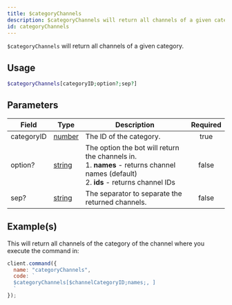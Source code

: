 ```yaml
---
title: $categoryChannels
description: $categoryChannels will return all channels of a given category.
id: categoryChannels
---
```


`$categoryChannels` will return all channels of a given category.

## Usage

```php
$categoryChannels[categoryID;option?;sep?]
```

## Parameters

| Field      | Type                                                                                              | Description                                                                                                                                   | Required |
| ---------- | ------------------------------------------------------------------------------------------------- | --------------------------------------------------------------------------------------------------------------------------------------------- | :------: |
| categoryID | [number](https://developer.mozilla.org/en-US/docs/Web/JavaScript/Reference/Global_Objects/Number) | The ID of the category.                                                                                                                       |   true   |
| option?    | [string](https://developer.mozilla.org/en-US/docs/Web/JavaScript/Reference/Global_Objects/String) | The option the bot will return the channels in. <br /> 1. **names** - returns channel names (default) <br /> 2. **ids** - returns channel IDs |  false   |
| sep?       | [string](https://developer.mozilla.org/en-US/docs/Web/JavaScript/Reference/Global_Objects/String) | The separator to separate the returned channels.                                                                                              |  false   |

## Example(s)

This will return all channels of the category of the channel where you execute the command in:

```javascript
client.command({
  name: "categoryChannels",
  code: `
  $categoryChannels[$channelCategoryID;names;, ]
  `
});
```
